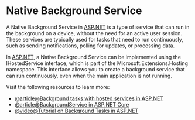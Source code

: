 # Native Background Service

A Native Background Service in [ASP.NET](http://ASP.NET) is a type of service that can run in the background on a device, without the need for an active user session. These services are typically used for tasks that need to run continuously, such as sending notifications, polling for updates, or processing data.

In [ASP.NET](http://ASP.NET), a Native Background Service can be implemented using the IHostedService interface, which is part of the Microsoft.Extensions.Hosting namespace. This interface allows you to create a background service that can run continuously, even when the main application is not running.

Visit the following resources to learn more:

- [@article@Background tasks with hosted services in ASP.NET](https://learn.microsoft.com/en-us/aspnet/core/fundamentals/host/hosted-services?view=aspnetcore-7.0&tabs=visual-studio)
- [@article@BackgroundService in ASP.NET Core](https://medium.com/@daniel.sagita/backgroundservice-for-a-long-running-work-3debe8f8d25b)
- [@video@Tutorial on Background Tasks in ASP.NET](https://youtube.com/watch?v=rugxQIH_p3A)